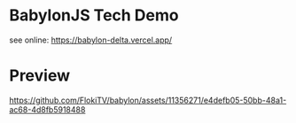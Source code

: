 # BabylonJS Tech Demo
see online: https://babylon-delta.vercel.app/
# Preview
https://github.com/FlokiTV/babylon/assets/11356271/e4defb05-50bb-48a1-ac68-4d8fb5918488


